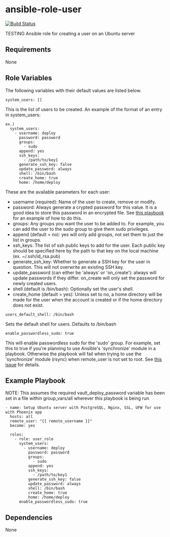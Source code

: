 # ansible-role-user

[![Build Status](https://travis-ci.org/CMcDonald82/ansible-role-user.svg?branch=master)](https://travis-ci.org/CMcDonald82/ansible-role-user)

TESTING
Ansible role for creating a user on an Ubuntu server

## Requirements

None

## Role Variables

The following variables with their default values are listed below.

  ```
  system_users: []
  ```

  This is the list of users to be created. An example of the format of an entry in system_users:

  ```
  ex.)
    system_users:
      - username: deploy
        password: password
        groups:
          - sudo
        append: yes
        ssh_keys:
          - /path/to/key1
        generate_ssh_key: false 
        update_password: always
        shell: /bin/bash
        create_home: true
        home: /home/deploy 
  ```

  These are the available parameters for each user:
  * username (required): Name of the user to create, remove or modify.
  * password: Always generate a crypted password for this value. It is a good idea to store this password in an encrypted file. See [this playbook](https://github.com/CMcDonald82/ansible-playbook-ubuntu-phoenix) for an example of how to do this.
  * groups: Any groups you want the user to be added to. For example, you can add the user to the sudo group to give them sudo privileges.
  * append (default = no): yes will only add groups, not set them to just the list in groups. 
  * ssh_keys: The list of ssh public keys to add for the user. Each public key should be specified here by the path to that key on the local machine (ex. ~/.ssh/id_rsa.pub)
  * generate_ssh_key: Whether to generate a SSH key for the user in question. This will not overwrite an existing SSH key.
  * update_password (can either be 'always' or 'on_create'): always will update passwords if they differ. on_create will only set the password for newly created users.
  * shell (default is /bin/bash): Optionally set the user's shell.
  * create_home (default = yes): Unless set to no, a home directory will be made for the user when the account is created or if the home directory does not exist.


  ```
  users_default_shell: /bin/bash
  ```

  Sets the default shell for users. Defaults to /bin/bash

  ```
  enable_passwordless_sudo: true
  ```
  
  This will enable passwordless sudo for the 'sudo' group.
  For example, set this to true if you're planning to use Ansible's 'synchronize' module in a playbook.
  Otherwise the playbook will fail when trying to use the 'synchronize' module (rsync) when remote_user is not set to root. 
  See [this issue](https://github.com/ansible/ansible/issues/15297) for details.


## Example Playbook
NOTE: This assumes the required vault_deploy_password variable has been set in a file within group_vars/all wherever this playbook is being run

```
- name: Setup Ubuntu server with PostgreSQL, Nginx, SSL, UFW for use with Phoenix app
  hosts: all
  remote_user: "{{ remote_username }}"
  become: yes

  roles:
    - role: user_role
      system_users:
        - username: deploy
          password: password
          groups:
            - sudo
          append: yes
          ssh_keys:
            - /path/to/key1
          generate_ssh_key: false 
          update_password: always
          shell: /bin/bash
          create_home: true
          home: /home/deploy 
      enable_passwordless_sudo: true
```

## Dependencies

None